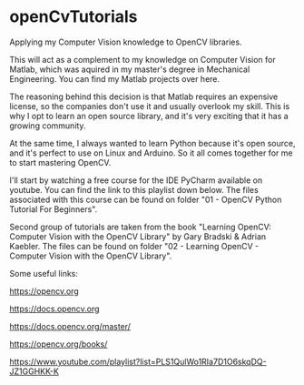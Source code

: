 # openCvTutorials
Applying my Computer Vision knowledge to OpenCV libraries.

This will act as a complement to my knowledge on Computer Vision for Matlab, which was aquired in my master's degree in Mechanical Engineering. You can find my Matlab projects over here.

The reasoning behind this decision is that Matlab requires an expensive license, so the companies don't use it and usually overlook my skill. This is why I opt to learn an open source library, and it's very exciting that it has a growing community.

At the same time, I always wanted to learn Python because it's open source, and it's perfect to use on Linux and Arduino. So it all comes together for me to start mastering OpenCV.

I'll start by watching a free course for the IDE PyCharm available on youtube. You can find the link to this playlist down below. The files associated with this course can be found on folder "01 - OpenCV Python Tutorial For Beginners".

Second group of tutorials are taken from the book "Learning OpenCV: Computer Vision with the OpenCV Library" by Gary Bradski & Adrian Kaebler. The files can be found on folder "02 - Learning OpenCV - Computer Vision with the OpenCV Library".

Some useful links:

https://opencv.org

https://docs.opencv.org

https://docs.opencv.org/master/

https://opencv.org/books/

https://www.youtube.com/playlist?list=PLS1QulWo1RIa7D1O6skqDQ-JZ1GGHKK-K
